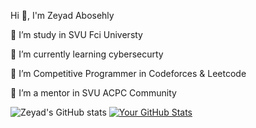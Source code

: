 Hi 👋, I'm Zeyad Abosehly

🔭 I’m study in SVU Fci Universty

🌱 I’m currently learning cybersecurty 

🤝 I’m Competitive Programmer in Codeforces & Leetcode

👯 I’m a mentor in SVU ACPC Community


![Zeyad's GitHub stats](https://github-readme-stats.vercel.app/api?username=Zeyad-Z0ZZ&show_icons=true&theme=transparent)   [![Your GitHub Stats](https://github-readme-stats.vercel.app/api?username=Zeyad-Z0ZZ&count_private=true&show_icons=true&theme=radical)](https://github.com/anuraghazra/github-readme-stats)
